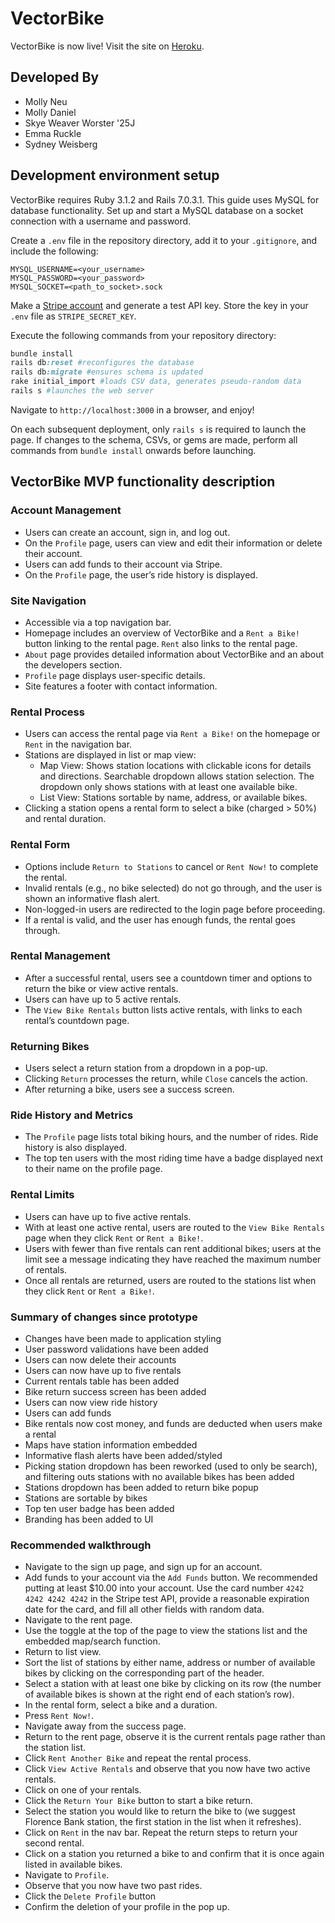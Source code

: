 # VectorBike

VectorBike is now live! Visit the site on [Heroku](https://vectorbike-ecfe326f48ab.herokuapp.com/).

## Developed By
* Molly Neu
* Molly Daniel
* Skye Weaver Worster '25J
* Emma Ruckle
* Sydney Weisberg

## Development environment setup
VectorBike requires Ruby 3.1.2 and Rails 7.0.3.1. This guide uses MySQL for database functionality. Set up and start a MySQL database on a socket connection with a username and password.

Create a `.env` file in the repository directory, add it to your `.gitignore`, and include the following:
```
MYSQL_USERNAME=<your_username>
MYSQL_PASSWORD=<your_password>
MYSQL_SOCKET=<path_to_socket>.sock
```
Make a [Stripe account](https://stripe.com/) and generate a test API key. Store the key in your `.env` file as `STRIPE_SECRET_KEY`.

Execute the following commands from your repository directory:
```rb
bundle install
rails db:reset #reconfigures the database
rails db:migrate #ensures schema is updated
rake initial_import #loads CSV data, generates pseudo-random data
rails s #launches the web server
```
Navigate to `http://localhost:3000` in a browser, and enjoy!

On each subsequent deployment, only `rails s` is required to launch the page. If changes to the schema, CSVs, or gems are made, perform all commands from `bundle install` onwards before launching.

## VectorBike MVP functionality description

### Account Management
- Users can create an account, sign in, and log out.
- On the `Profile` page, users can view and edit their information or delete their account.
- Users can add funds to their account via Stripe.
- On the `Profile` page, the user’s ride history is displayed.

### Site Navigation
- Accessible via a top navigation bar.
- Homepage includes an overview of VectorBike and a `Rent a Bike!` button linking to the rental page. `Rent` also links to the rental page.
- `About` page provides detailed information about VectorBike and an about the developers section.
- `Profile` page displays user-specific details.
- Site features a footer with contact information.

### Rental Process
- Users can access the rental page via `Rent a Bike!` on the homepage or `Rent` in the navigation bar.
- Stations are displayed in list or map view:
    - Map View: Shows station locations with clickable icons for details and directions. Searchable dropdown allows station selection. The dropdown only shows stations with at least one available bike.
    - List View: Stations sortable by name, address, or available bikes.
- Clicking a station opens a rental form to select a bike (charged > 50%) and rental duration.

### Rental Form
- Options include `Return to Stations` to cancel or `Rent Now!` to complete the rental.
- Invalid rentals (e.g., no bike selected) do not go through, and the user is shown an informative flash alert.
- Non-logged-in users are redirected to the login page before proceeding.
- If a rental is valid, and the user has enough funds, the rental goes through.

### Rental Management
- After a successful rental, users see a countdown timer and options to return the bike or view active rentals.
- Users can have up to 5 active rentals.
- The `View Bike Rentals` button lists active rentals, with links to each rental’s countdown page.

### Returning Bikes
- Users select a return station from a dropdown in a pop-up.
- Clicking `Return` processes the return, while `Close` cancels the action.
- After returning a bike, users see a success screen.

### Ride History and Metrics
- The `Profile` page lists total biking hours, and the number of rides. Ride history is also displayed.
- The top ten users with the most riding time have a badge displayed next to their name on the profile page.

### Rental Limits
- Users can have up to five active rentals.
- With at least one active rental, users are routed to the `View Bike Rentals` page when they click `Rent` or `Rent a Bike!`.
- Users with fewer than five rentals can rent additional bikes; users at the limit see a message indicating they have reached the maximum number of rentals.
- Once all rentals are returned, users are routed to the stations list when they click `Rent` or `Rent a Bike!`.
### Summary of changes since prototype
- Changes have been made to application styling
- User password validations have been added
- Users can now delete their accounts
- Users can now have up to five rentals
- Current rentals table has been added
- Bike return success screen has been added
- Users can now view ride history
- Users can add funds
- Bike rentals now cost money, and funds are deducted when users make a rental
- Maps have station information embedded
- Informative flash alerts have been added/styled
- Picking station dropdown has been reworked (used to only be search), and filtering outs stations with no available bikes has been added
- Stations dropdown has been added to return bike popup
- Stations are sortable by bikes
- Top ten user badge has been added
- Branding has been added to UI

### Recommended walkthrough
- Navigate to the sign up page, and sign up for an account.
- Add funds to your account via the `Add Funds` button. We recommended putting at least $10.00 into your account. Use the card number `4242 4242 4242 4242` in the Stripe test API, provide a reasonable expiration date for the card, and fill all other fields with random data.
- Navigate to the rent page.
- Use the toggle at the top of the page to view the stations list and the embedded map/search function.
- Return to list view.
- Sort the list of stations by either name, address or number of available bikes by clicking on the corresponding part of the header.
- Select a station with at least one bike by clicking on its row (the number of available bikes is shown at the right end of each station’s row).
- In the rental form, select a bike and a duration.
- Press `Rent Now!`.
- Navigate away from the success page.
- Return to the rent page, observe it is the current rentals page rather than the station list.
- Click `Rent Another Bike` and repeat the rental process.
- Click `View Active Rentals` and observe that you now have two active rentals.
- Click on one of your rentals.
- Click the `Return Your Bike` button to start a bike return.
- Select the station you would like to return the bike to (we suggest Florence Bank station, the first station in the list when it refreshes).
- Click on `Rent` in the nav bar. Repeat the return steps to return your second rental.
- Click on a station you returned a bike to and confirm that it is once again listed in available bikes.
- Navigate to `Profile`.
- Observe that you now have two past rides.
- Click the `Delete Profile` button
- Confirm the deletion of your profile in the pop up.